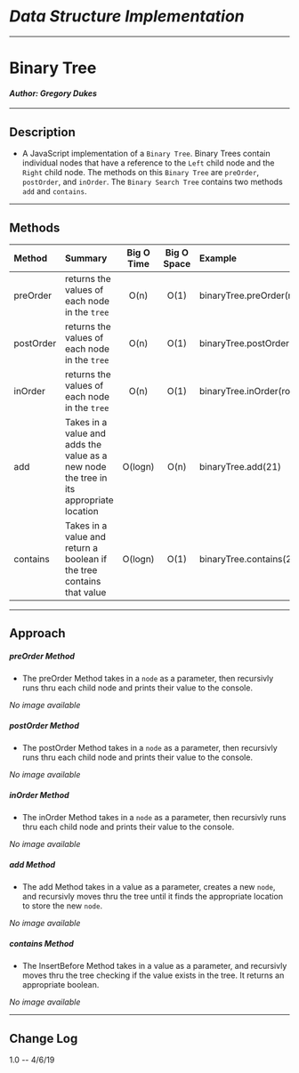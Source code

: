 # ***Data Structure Implementation***
------------------------------

# Binary Tree
#### *Author: Gregory Dukes*

------------------------------

## Description

- A JavaScript implementation of a `Binary Tree`. Binary Trees contain individual nodes that have a reference to the `Left` child node and the `Right` child node. The methods on this `Binary Tree` are `preOrder`, `postOrder`, and `inOrder`.
The `Binary Search Tree` contains two methods `add` and `contains`. 
------------------------------

## Methods

| Method | Summary | Big O Time | Big O Space | Example | 
| :----------- | :----------- | :-------------: | :-------------: | :----------- |
| preOrder | returns the values of each node in the `tree` | O(n) | O(1) | binaryTree.preOrder(root) |
| postOrder | returns the values of each node in the `tree` | O(n) | O(1) | binaryTree.postOrder(root) |
| inOrder | returns the values of each node in the `tree` | O(n) | O(1) | binaryTree.inOrder(root) |
| add | Takes in a value and adds the value as a new node the tree in its appropriate location | O(logn) | O(n) | binaryTree.add(21) |
| contains | Takes in a value and return a boolean if the tree contains that value | O(logn) | O(1) | binaryTree.contains(21) |



------------------------------

## Approach 

##### preOrder Method
- The preOrder Method takes in a `node` as a parameter, then recursivly runs thru each child node and prints their value to the console.

*No image available*
##### postOrder Method
- The postOrder Method takes in a `node` as a parameter, then recursivly runs thru each child node and prints their value to the console.

*No image available*
##### inOrder Method
- The inOrder Method takes in a `node` as a parameter, then recursivly runs thru each child node and prints their value to the console.

*No image available*
##### add Method
- The add Method takes in a value as a parameter, creates a new `node`, and recursivly moves thru the tree until it finds the appropriate location to store the new `node`.

*No image available*
##### contains Method
- The InsertBefore Method takes in a value as a parameter, and recursivly moves thru the tree checking if the value exists in the tree.  It returns an appropriate boolean.

*No image available*



------------------------------

## Change Log
1.0 -- 4/6/19 
